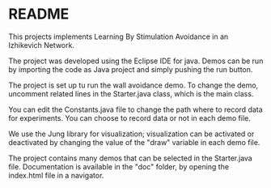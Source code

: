 # README #

This projects implements Learning By Stimulation Avoidance in an Izhikevich Network.

The project was developed using the Eclipse IDE for java. Demos can be run by importing the code as Java project and simply pushing the run button. 

The project is set up tu run the wall avoidance demo.
To change the demo, uncomment related lines in the Starter.java class, which is the main class.

You can edit the Constants.java file to change the path where to record data for experiments. You can choose to record data or not in each demo file.

We use the Jung library for visualization; visualization can be activated or deactivated by changing the value of the "draw" variable in each demo file.

The project contains many demos that can be selected in the Starter.java file.
Documentation is available in the "doc" folder, by opening the index.html file in a navigator.